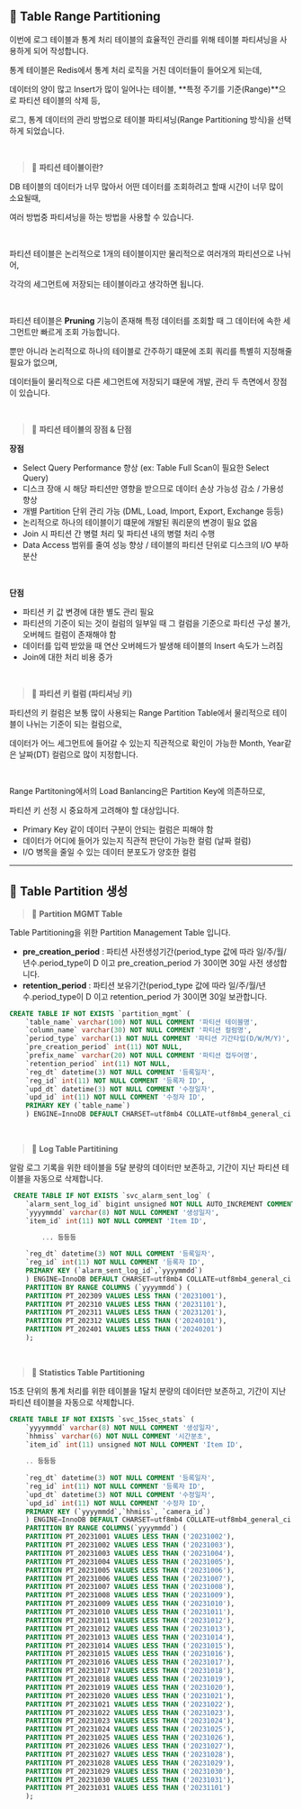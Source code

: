 ## 📘 Table Range Partitioning

이번에 로그 테이블과 통계 처리 테이블의 효율적인 관리를 위해 테이블 파티셔닝을 사용하게 되어 작성합니다.

통계 테이블은 Redis에서 통계 처리 로직을 거친 데이터들이 들어오게 되는데,

데이터의 양이 많고 Insert가 많이 일어나는 테이블, **특정 주기를 기준(Range)**으로 파티션 테이블의 삭제 등,

로그, 통계 데이터의 관리 방법으로 테이블 파티셔닝(Range Partitioning 방식)을 선택하게 되었습니다.

<br>

> 📕 **파티션 테이블이란?**

DB 테이블의 데이터가 너무 많아서 어떤 데이터를 조회하려고 할때 시간이 너무 많이 소요될때,

여러 방법중 파티셔닝을 하는 방법을 사용할 수 있습니다.

<br>

파티션 테이블은 논리적으로 1개의 테이블이지만 물리적으로 여러개의 파티션으로 나뉘어,

각각의 세그먼트에 저장되는 테이블이라고 생각하면 됩니다.

<br>

파티션 테이블은 **Pruning** 기능이 존재해 특정 데이터를 조회할 때 그 데이터에 속한 세그먼트만 빠르게 조회 가능합니다.

뿐만 아니라 논리적으로 하나의 테이블로 간주하기 떄문에 조회 쿼리를 특별히 지정해줄 필요가 없으며,

데이터들이 물리적으로 다른 세그먼트에 저장되기 떄문에 개발, 관리 두 측면에서 장점이 있습니다.

<br>

> 📕 **파티션 테이블의 장점 & 단점**

**장점**

- Select Query Performance 향상 (ex: Table Full Scan이 필요한 Select Query)
- 디스크 장애 시 해당 파티션만 영향을 받으므로 데이터 손상 가능성 감소 / 가용성 향상
- 개별 Partition 단위 관리 가능 (DML, Load,  Import, Export, Exchange 등등)
- 논리적으로 하나의 테이블이기 떄문에 개발된 쿼리문의 변경이 필요 없음
- Join 시 파티션 간 병렬 처리 및 파티션 내의 병렬 처리 수행
- Data Access 범위를 줄여 성능 향상 / 테이블의 파티션 단위로 디스크의 I/O 부하 분산

<br>

**단점**

- 파티션 키 값 변경에 대한 별도 관리 필요
- 파티션의 기준이 되는 것이 컬럼의 일부일 때 그 컬럼을 기준으로 파티션 구성 불가, 오버헤드 컬럼이 존재해야 함
- 데이터를 입력 받았을 때 연산 오버헤드가 발생해 테이블의 Insert 속도가 느려짐
- Join에 대한 처리 비용 증가

<br>

> 📕 **파티션 키 컬럼 (파티셔닝 키)**

파티션의 키 컬럼은 보통 많이 사용되는 Range Partition Table에서 물리적으로 테이블이 나뉘는 기준이 되는 컬럼으로,

데이터가 어느 세그먼트에 들어갈 수 있는지 직관적으로 확인이 가능한 Month, Year같은 날짜(DT) 컬럼으로 많이 지정합니다.

<br>

Range Partitoning에서의 Load Banlancing은 Partition Key에 의존하므로,

파티션 키 선정 시 중요하게 고려해야 할 대상입니다.

- Primary Key 같이 데이터 구분이 안되는 컬럼은 피해야 함
- 데이터가 어디에 들어가 있는지 직관적 판단이 가능한 컬럼 (날짜 컬럼)
- I/O 병목을 줄일 수 있는 데이터 분포도가 양호한 컬럼

---

##  📘 **Table Partition 생성**

> 📕 **Partition MGMT Table**

Table Partitioning을 위한 Partition Management Table 입니다.

- **pre_creation_period** : 파티션 사전생성기간(period_type 값에 따라 일/주/월/년수.period_type이 D 이고 pre_creation_period 가 30이면 30일 사전 생성합니다.
- **retention_period** : 파티션 보유기간(period_type 값에 따라 일/주/월/년수.period_type이 D 이고 retention_period 가 30이면 30일 보관합니다.

```sql
CREATE TABLE IF NOT EXISTS `partition_mgmt` (  
    `table_name` varchar(100) NOT NULL COMMENT '파티션 테이블명',  
    `column_name` varchar(30) NOT NULL COMMENT '파티션 컬럼명',  
    `period_type` varchar(1) NOT NULL COMMENT '파티션 기간타입(D/W/M/Y)',  
    `pre_creation_period` int(11) NOT NULL,  
    `prefix_name` varchar(20) NOT NULL COMMENT '파티션 접두어명',  
    `retention_period` int(11) NOT NULL,  
    `reg_dt` datetime(3) NOT NULL COMMENT '등록일자',  
    `reg_id` int(11) NOT NULL COMMENT '등록자 ID',  
    `upd_dt` datetime(3) NOT NULL COMMENT '수정일자',  
    `upd_id` int(11) NOT NULL COMMENT '수정자 ID',  
    PRIMARY KEY (`table_name`)  
    ) ENGINE=InnoDB DEFAULT CHARSET=utf8mb4 COLLATE=utf8mb4_general_ci COMMENT='공통-파티션 테이블 관리'; 
```

<br>

> 📕 **Log Table Partitining**

알람 로그 기록을 위한 테이블을 5달 분량의 데이터만 보존하고, 기간이 지난 파티션 테이블을 자동으로 삭제합니다.

```sql
 CREATE TABLE IF NOT EXISTS `svc_alarm_sent_log` (  
    `alarm_sent_log_id` bigint unsigned NOT NULL AUTO_INCREMENT COMMENT '알람 전송 로그 ID',  
    `yyyymmdd` varchar(8) NOT NULL COMMENT '생성일자',   
    `item_id` int(11) NOT NULL COMMENT 'Item ID',  

		... 등등등
		
    `reg_dt` datetime(3) NOT NULL COMMENT '등록일자',  
    `reg_id` int(11) NOT NULL COMMENT '등록자 ID',  
    PRIMARY KEY (`alarm_sent_log_id`,`yyyymmdd`)  
    ) ENGINE=InnoDB DEFAULT CHARSET=utf8mb4 COLLATE=utf8mb4_general_ci COMMENT='서비스-알람전송이력'  
    PARTITION BY RANGE COLUMNS (`yyyymmdd`) (  
    PARTITION PT_202309 VALUES LESS THAN ('20231001'),  
    PARTITION PT_202310 VALUES LESS THAN ('20231101'),  
    PARTITION PT_202311 VALUES LESS THAN ('20231201'),  
    PARTITION PT_202312 VALUES LESS THAN ('20240101'),  
    PARTITION PT_202401 VALUES LESS THAN ('20240201')  
    ); 
```

<br>

> 📕 **Statistics Table Partitioning**

15초 단위의 통계 처리를 위한 테이블을 1달치 분량의 데이터만 보존하고, 기간이 지난 파티션 테이블을 자동으로 삭제합니다.

```sql
CREATE TABLE IF NOT EXISTS `svc_15sec_stats` (  
    `yyyymmdd` varchar(8) NOT NULL COMMENT '생성일자',  
    `hhmiss` varchar(6) NOT NULL COMMENT '시간분초',  
    `item_id` int(11) unsigned NOT NULL COMMENT 'Item ID',  
    
    .. 등등등 
    
    `reg_dt` datetime(3) NOT NULL COMMENT '등록일자',  
    `reg_id` int(11) NOT NULL COMMENT '등록자 ID',  
    `upd_dt` datetime(3) NOT NULL COMMENT '수정일자',  
    `upd_id` int(11) NOT NULL COMMENT '수정자 ID',  
    PRIMARY KEY (`yyyymmdd`,`hhmiss`, `camera_id`)  
    ) ENGINE=InnoDB DEFAULT CHARSET=utf8mb4 COLLATE=utf8mb4_general_ci COMMENT='서비스-통계(15초단위)'  
    PARTITION BY RANGE COLUMNS(`yyyymmdd`) (  
    PARTITION PT_20231001 VALUES LESS THAN ('20231002'),  
    PARTITION PT_20231002 VALUES LESS THAN ('20231003'),  
    PARTITION PT_20231003 VALUES LESS THAN ('20231004'),  
    PARTITION PT_20231004 VALUES LESS THAN ('20231005'),  
    PARTITION PT_20231005 VALUES LESS THAN ('20231006'),  
    PARTITION PT_20231006 VALUES LESS THAN ('20231007'),  
    PARTITION PT_20231007 VALUES LESS THAN ('20231008'),  
    PARTITION PT_20231008 VALUES LESS THAN ('20231009'),  
    PARTITION PT_20231009 VALUES LESS THAN ('20231010'),  
    PARTITION PT_20231010 VALUES LESS THAN ('20231011'),  
    PARTITION PT_20231011 VALUES LESS THAN ('20231012'),  
    PARTITION PT_20231012 VALUES LESS THAN ('20231013'),  
    PARTITION PT_20231013 VALUES LESS THAN ('20231014'),  
    PARTITION PT_20231014 VALUES LESS THAN ('20231015'),  
    PARTITION PT_20231015 VALUES LESS THAN ('20231016'),  
    PARTITION PT_20231016 VALUES LESS THAN ('20231017'),  
    PARTITION PT_20231017 VALUES LESS THAN ('20231018'),  
    PARTITION PT_20231018 VALUES LESS THAN ('20231019'),  
    PARTITION PT_20231019 VALUES LESS THAN ('20231020'),  
    PARTITION PT_20231020 VALUES LESS THAN ('20231021'),  
    PARTITION PT_20231021 VALUES LESS THAN ('20231022'),  
    PARTITION PT_20231022 VALUES LESS THAN ('20231023'),  
    PARTITION PT_20231023 VALUES LESS THAN ('20231024'),  
    PARTITION PT_20231024 VALUES LESS THAN ('20231025'),  
    PARTITION PT_20231025 VALUES LESS THAN ('20231026'),  
    PARTITION PT_20231026 VALUES LESS THAN ('20231027'),  
    PARTITION PT_20231027 VALUES LESS THAN ('20231028'),  
    PARTITION PT_20231028 VALUES LESS THAN ('20231029'),  
    PARTITION PT_20231029 VALUES LESS THAN ('20231030'),  
    PARTITION PT_20231030 VALUES LESS THAN ('20231031'),  
    PARTITION PT_20231031 VALUES LESS THAN ('20231101')  
    );
```